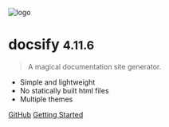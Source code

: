 ![logo](https://docsify.js.org/_media/icon.svg)

# docsify <small>4.11.6</small>

> A magical documentation site generator.

- Simple and lightweight
- No statically built html files
- Multiple themes

[GitHub](https://github.com/docsifyjs/docsify/)
[Getting Started](#docsify)
